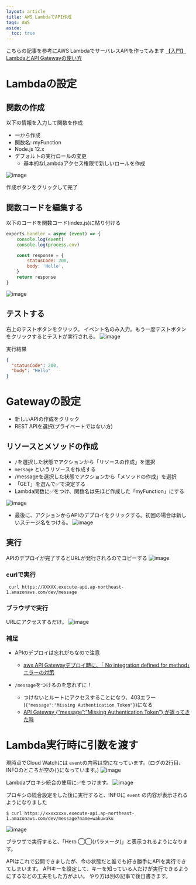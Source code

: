 ```yaml
---
layout: article
title: AWS LambdaでAPI作成
tags: AWS
aside:
  toc: true
---
```


こちらの記事を参考にAWS LambdaでサーバレスAPIを作ってみます
[【入門】LambdaとAPI Gatewayの使い方](https://www.wakuwakubank.com/posts/519-aws-lambda-introduction/)

# Lambdaの設定

## 関数の作成

以下の情報を入力して関数を作成

- 一から作成
- 関数名: myFunction
- Node.js 12.x
- デフォルトの実行ロールの変更
  - 基本的なLambdaアクセス権限で新しいロールを作成

![image](https://user-images.githubusercontent.com/44778704/101112053-d7f55e00-361f-11eb-9373-f4b4d357549c.png)


作成ボタンをクリックして完了

## 関数コードを編集する

以下のコードを関数コード(index.js)に貼り付ける

```js
exports.handler = async (event) => {
    console.log(event)
    console.log(process.env)

    const response = {
        statusCode: 200,
        body: 'Hello',
    }
    return response
}
```

![image](https://user-images.githubusercontent.com/44778704/101113067-ee041e00-3621-11eb-9970-7df8f0305917.png)


## テストする
右上のテストボタンをクリック。
イベント名のみ入力。もう一度テストボタンをクリックするとテストが実行される。
![image](https://user-images.githubusercontent.com/44778704/101112566-f445ca80-3620-11eb-9c71-22251ed820b4.png)

実行結果
```json
{
  "statusCode": 200,
  "body": "Hello"
}
```


# Gatewayの設定

- 新しいAPIの作成をクリック
- REST APIを選択(プライベートではない方)

## リソースとメソッドの作成

- `/`を選択した状態でアクションから「リソースの作成」を選択
- `message` というリソースを作成する
- /messageを選択した状態でアクションから「メソッドの作成」を選択
- 「GET」を選んで✅で決定する
- Lambda関数に✅をつけ、関数名は先ほど作成した「myFunction」にする

![image](https://user-images.githubusercontent.com/44778704/101113555-f872e780-3622-11eb-97da-3543eb9d0314.png)


- 最後に、アクションからAPIのデプロイをクリックする。初回の場合は新しいステージ名をつける。
![image](https://user-images.githubusercontent.com/44778704/103476784-ffe10880-4dfb-11eb-9c87-e5bdde27289a.png)


## 実行

APIのデプロイが完了するとURLが発行されるのでコピーする
![image](https://user-images.githubusercontent.com/44778704/101114977-e21a5b00-3625-11eb-9c31-f722e9820909.png)


### curlで実行

```
 curl https://XXXXX.execute-api.ap-northeast-1.amazonaws.com/dev/message

```

### ブラウザで実行

URLにアクセスするだけ。
![image](https://user-images.githubusercontent.com/44778704/101115222-548b3b00-3626-11eb-974d-795e27cc87b5.png)


### 補足


- APIのデプロイは忘れがちなので注意
  - [aws API Gatewayデプロイ時に、「 No integration defined for method」エラーの対策](https://kaoru2012.blogspot.com/2017/08/aws-api-gateway-no-integration-defined.html)


- `/message`をつけるのを忘れずに！
  - つけないとルートにアクセスすることになり、403エラー(`{"message":"Missing Authentication Token"}`)になる
  - [API Gateway {“message”:”Missing Authentication Token”} が返ってきた時](https://bokuranotameno.com/post-10884/)



# Lambda実行時に引数を渡す

現時点でCloud Watchには `event`の内容は空になっています。(ログの2行目、 INFOのところが空の`{}`になっています。)
![image](https://user-images.githubusercontent.com/44778704/101118298-1f81e700-362c-11eb-82d7-3ca8a8015447.png)

Lambdaプロキシ統合の使用に✅をつけます。
![image](https://user-images.githubusercontent.com/44778704/101118720-0168b680-362d-11eb-9020-d3cbd631e17c.png)


プロキシの統合設定をした後に実行すると、INFOに `event` の内容が表示されるようになりました

```
$ curl https://xxxxxxxx.execute-api.ap-northeast-1.amazonaws.com/dev/message?name=wakuwaku
```

![image](https://user-images.githubusercontent.com/44778704/101118613-cbc3cd80-362c-11eb-90b7-d4aeb59fec78.png)


ブラウザで実行すると、「Hero ◯◯(パラメータ)」と表示されるようになります。

APIはこれで公開できましたが、今の状態だと誰でも好き勝手にAPIを実行できてしまいます。
APIキーを設定して、キーを知っている人だけが実行できるようにするなどの工夫をした方がよい。
やり方は別の記事で後日書きます。

